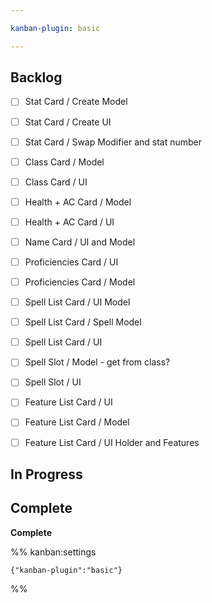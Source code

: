 ```yaml
---

kanban-plugin: basic

---
```


## Backlog

- [ ] Stat Card / Create Model
- [ ] Stat Card / Create UI
- [ ] Stat Card / Swap Modifier and stat number
- [ ] Class Card / Model
- [ ] Class Card / UI
- [ ] Health + AC Card / Model
- [ ] Health + AC Card / UI
- [ ] Name Card / UI and Model
- [ ] Proficiencies Card / UI
- [ ] Proficiencies Card / Model
- [ ] Spell List Card / UI Model
- [ ] Spell List Card / Spell Model
- [ ] Spell List Card / UI
- [ ] Spell Slot / Model - get from class?
- [ ] Spell Slot / UI
- [ ] Feature List Card / UI
- [ ] Feature List Card / Model
- [ ] Feature List Card / UI Holder and Features


## In Progress



## Complete

**Complete**




%% kanban:settings
```
{"kanban-plugin":"basic"}
```
%%
